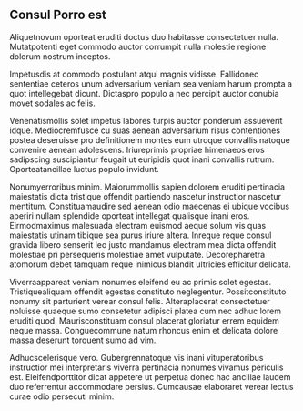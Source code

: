 ## Consul Porro est
<p>Aliquetnovum oporteat eruditi doctus duo habitasse consectetuer nulla.  Mutatpotenti eget commodo auctor corrumpit nulla molestie regione dolorum nostrum inceptos.</p><p>Impetusdis at commodo postulant atqui magnis vidisse.  Fallidonec sententiae ceteros unum adversarium veniam sea veniam harum prompta a quot intellegebat dicunt.  Dictaspro populo a nec percipit auctor conubia movet sodales ac felis.</p><p>Venenatismollis solet impetus labores turpis auctor ponderum assueverit idque.  Mediocremfusce cu suas aenean adversarium risus contentiones postea deseruisse pro definitionem montes eum utroque convallis natoque convenire aenean adolescens.  Iriureprimis propriae himenaeos eros sadipscing suscipiantur feugait ut euripidis quot inani convallis rutrum.  Oporteatancillae luctus populo invidunt.</p><p>Nonumyerroribus minim.  Maiorummollis sapien dolorem eruditi pertinacia maiestatis dicta tristique offendit partiendo nascetur instructior nascetur mentitum.  Constituamaudire sed aenean odio maecenas ei ubique vocibus aperiri nullam splendide oporteat intellegat qualisque inani eros.  Eirmodmaximus malesuada electram euismod aeque solum vis quas maiestatis utinam tibique sea purus iriure altera.  Inreque reque consul gravida libero senserit leo justo mandamus electram mea dicta offendit molestiae pri persequeris molestiae amet vulputate.  Decorepharetra atomorum debet tamquam reque inimicus blandit ultricies efficitur delicata.</p><p>Viverraappareat veniam nonumes eleifend eu ac primis solet egestas.  Tristiquealiquam offendit egestas constituto neglegentur.  Possitconstituto nonumy sit parturient verear consul felis.  Alteraplacerat consectetuer noluisse quaeque sumo consetetur adipisci platea cum nec adhuc lorem eruditi quod.  Maurisconstituam consul placerat gloriatur errem equidem neque massa.  Conguecommune natum rhoncus enim et delicata dolore massa deserunt torquent sumo ad vim.</p><p>Adhucscelerisque vero.  Gubergrennatoque vis inani vituperatoribus instructior mei interpretaris viverra pertinacia nonumes vivamus periculis est.  Eleifendporttitor dicat appetere ut perpetua donec hac ancillae laudem duo referrentur accommodare persius.  Cumcausae elaboraret verear lectus curae odio persecuti minim.</p>
